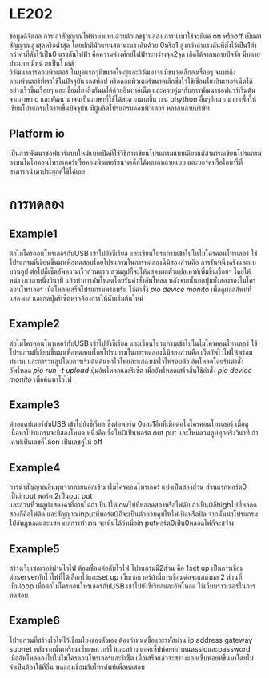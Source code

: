 # LE202
ข้อมูลดิจิตอล การเอาสัญญาณไฟฟ้ามาแทนด้วยตัวเลขฐานสอง การนำมาใช้จะมีแค่ on หรือoff เป็นค่าสัญญาณสูงสุดหรือต่ำสุด โดยปกติมักแทนสถานะแรงดันด้วย 0หรือ1 สูงกว่าค่าแรงดันที่ตั้งไว้เป็น1ต่ำกว่าค่าที่ตังไว้เป็น0
แรงดันไฟฟ้า คือความต่างศักย์ไฟฟ้าระหว่างจุด2จุด เกิดได้จากหลายปัจจัย มีหลายประเภท มีหน่วยเป็นโวลต์  
วิวัฒนาการคอมพิวเตอร์ ในยุคแรกๆมีขนาดใหญ่และวิวัฒมาจนมีขนาดเล็กลงเรื่อยๆ จนมาถึงคอมพิวเตอร์ที่เราใช้ในปัจจุบัน เดสท็อป หรือคอมพิวเตอร์ขนาดเล็กซึ่งไว่ใช้เชื่อมโยงอินเทอร์เน็ตได้อย่างเร็วขึ้นเรื่อยๆ และเชื่อมโยงถึงกันนได้ด้วยอินเทอ์เน็ต และควบคู่มากับการพัฒนาซอฟแวร์เริ่มต้นจากภาษา c และพัฒนามาจนเป็นภาษาที่ใช้ได้สะดวกมากขึ้น เช่น phython อื่นๆอีกมากมาย เพื่อให้เขียนโปรแกรมได้ง่ายขึ้นปัจจุบัน มีผู้ผลิตโปรแกรมคอมพิวเตอร์ หลากหลายบริษัท
## Platform io 
เป็นการพัฒนาซอฟแวร์แบบใหม่แบบเปิดที่ใช้วิธีการเขียนโปรแกรมแบบเดียวแต่สามารถเขียนโปรแกรมลงบนไมโทคอนโทรลเลอร์หรือคอมพิวเตอร์ขนาดเล็กได้หลากหลายแบบ และบอร์ดหรือไลบารี่ที่สามารถนำมาประยุกต์ใช้ได้เลย
# การทดลอง 
## Example1 
ต่อไมโครคอนโทรเลอร์กับUSB เข้าไปยังซีเรียล และเขียนโปรแกรมเข้าไปในไมโครคอนโทรเลอร์ ใช้โปรแกรมที่เขียนขึ้นมาเพื่อทดสอบโดยโปรแกรมในการทดลองนี้มีสองส่วนคือ การรันหนึ่งครั้งและแบบวนลูป ต่อไปก็เซ็ตอัพความเร็วส่วนแรก ส่วนลูปก็จะให้แสดงผลตัวแปลเคาท์เพิ่มขึ้นเรื่อยๆ โดยให้หน่าวงเวลาหนึ่งวินาที แล้วทำการอัพโหลดโดยรันคำสั่งอัพโหลด หลังจากนั้นกดปุ่มทั้งสองของไมโครคอนโทรเลอร์
  เมื่อโหลดเสร็จโปรแกรมพร้อมรัน ใช้คำสั่ง *pio device monito* เพื่อดูผลลลัพท์ที่แสดงผล และกดปุ่มรีเซ็ตหากต้องการให้นับเริ่มต้นใหม่ 
## Example2 
ต่อไมโครคอนโทรเลอร์กับUSB เข้าไปยังซีเรียล และเขียนโปรแกรมเข้าไปในไมโครคอนโทรเลอร์ ใช้โปรแกรมที่เขียนขึ้นมาเพื่อทดสอบโดยโปรแกรมในการทดลองนี้มีสองส่วนคือ เว็ตอัพไวไฟให้พร้อมทำงาน และการวนลูปโดยการเริ่มต้นค้นหาไวไฟและแสดงผลไวไฟรอบตัว
อัพโหลดโดยรันคำสั่งอัพโหลด *pio run -t upload* ปุ่มอัพโหลกและรีเซ็ต
เมื่ออัพโหลดเสร็จสิ้นใช้คำสั่ง *pio device monito* เพื่อค้นหาไวไฟ
## Example3 
ต่ออแดปเตอร์กับUSB เข้าไปยังซีเรียล ซึ่งต่อพอร์ต 0และ1อีกทีเมื่อต่อไมโครคอนโทรเลอร์ เมื่อดูเนื้อหาโปรแกรมจะมีสองโหมด หนึ่งคือเซ็ตให้0เป็นพอร์ต out put และโหมดวนลูปทุกครึ่งวินาที ถ้าเคาท์เป็นเลขคี่ให้on เป็นเลขคู่ให้ off
## Example4 
การนำสัญญาณอินพุทจากภายนอกเข้ามาไมโครคอนโทรเลอร์ แบ่งเป็นสองส่วน 
ส่วนแรกพอร์ต0 เป็นinput พอร์ต 2เป็นout put  
และส่วนที่วนลูปแสดงค่าที่อ่านได้ถ้าเป็น1ให้lowไปที่หลอดสองหรือไฟดับ ถ้าเป็น0ก็highไปที่หลอดสองก็คือไฟติด และสัญญาณinputที่พอร์ต0ก็จะเป็นตัวควบคุมให้ไฟเปิดหรือปิด จากนั้นนำโปรแกรมไปอัพฏหลดและแสดงผลการทำงาน จะเห็นได้ว่าเมื่อin putพอร์ต0เป็น0หลอดไฟก็จะสว่าง
## Example5 
สร้างเว็บเซอเวอร์ผ่านไวไฟ  ต้องเชื่อมต่อกับไวไฟ โปรแกรมมี2ส่วน คือ
1set up เป็นการเชื่อมต่อserverกับไวไฟที่ได้เลือกไว้และset up เว็บเซอเวอร์ถ้ามี่การเชื่อมต่อจะแสดงผล 
2 ส่วนที่เป็นloop  เมื่อต่อไมโครคอนโทรเลอร์กับUSB เข้าไปยังซีเรียลและอัพโหลด ใช้เว็บบราวเซอร์ในการทดสอบ
## Example6 
โปรแกรมที่สร้างไวไฟไว้เชื่อมโยงของตัวเอง  ต้องกำหนดชื่อและรหัสผ่าน ip address gateway subnet หลังจากนั้นเตรียมเว็บเซอเวอร์ไว้และสร้าง แอคเซ็ปพ้อยท์กำหนดssidและpassword เมื่ออัพโหลดลงไปในไมโครคอนโทรเลอร์และรีเซ็ต เมื่อเสร็จแล้วจะสร้างแอคเซ็ปพ้อยท์ขึ้นมาโดยไม่จำเป็นต้องใช้ที่อื่น ทดลองเชื่อมกับโทรศัพท์เพื่อทดสอบ
